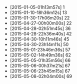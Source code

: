 + [2015-01-05-01h13m57s] 1
+ [2015-01-10-18h36m12s] 13
+ [2015-01-30-17h06m20s] 22
+ [2015-04-27-00h00m00s] 22
+ [2015-04-28-02h51m45s] 36
+ [2015-04-28-22h36m40s] 42
+ [2015-04-30-10h11m46s] 45
+ [2015-04-30-23h14m11s] 50
+ [2015-05-01-23h46m36s] 57
+ [2015-05-02-14h49m36s] 62
+ [2015-05-05-01h35m56s] 66
+ [2015-05-06-00h37m21s] 67
+ [2015-05-06-23h45m15s] 67
+ [2015-05-08-02h04m00s] 69
